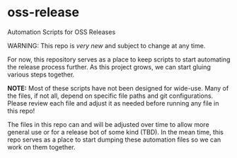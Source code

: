 # oss-release
Automation Scripts for OSS Releases

WARNING: This repo is *very new* and subject to change at any time.

For now, this repository serves as a place to keep scripts to start
automating the release process further. As this project grows, we
can start gluing various steps together.

**NOTE:** Most of these scripts have not been designed for wide-use.
Many of the files, if not all, depend on specific file paths and
git configurations. Please review each file and adjust it as needed
before running any file in this repo!

The files in this repo can and will be adjusted over time to allow
more general use or for a release bot of some kind (TBD). In the mean
time, this repo serves as a place to start dumping these automation
files so we can work on them together.

